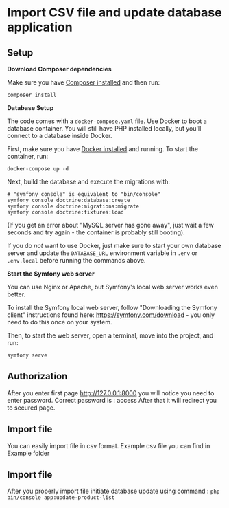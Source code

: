 # Import CSV file and update database application

## Setup

**Download Composer dependencies**

Make sure you have [Composer installed](https://getcomposer.org/download/)
and then run:

```
composer install
```

**Database Setup**

The code comes with a `docker-compose.yaml` file. 
Use Docker to boot a database container. You will still have PHP installed
locally, but you'll connect to a database inside Docker. 

First, make sure you have [Docker installed](https://docs.docker.com/get-docker/)
and running. To start the container, run:

```
docker-compose up -d
```

Next, build the database and execute the migrations with:

```
# "symfony console" is equivalent to "bin/console"
symfony console doctrine:database:create
symfony console doctrine:migrations:migrate
symfony console doctrine:fixtures:load
```

(If you get an error about "MySQL server has gone away", just wait
a few seconds and try again - the container is probably still booting).

If you do *not* want to use Docker, just make sure to start your own
database server and update the `DATABASE_URL` environment variable in
`.env` or `.env.local` before running the commands above.

**Start the Symfony web server**

You can use Nginx or Apache, but Symfony's local web server
works even better.

To install the Symfony local web server, follow
"Downloading the Symfony client" instructions found
here: https://symfony.com/download - you only need to do this
once on your system.

Then, to start the web server, open a terminal, move into the
project, and run:

```
symfony serve
```
## Authorization

After you enter first page http://127.0.0.1:8000 you will notice you need to enter password.
Correct password is : access
After that it will redirect you to secured page.

## Import file

You can easily import file in csv format. 
Example csv file you can find in Example folder

## Import file

After you properly import file initiate database update using command : `php bin/console app:update-product-list` 
